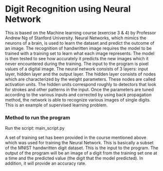 # Digit Recognition using Neural Network
This is based on the Machine learning course (exercise 3 & 4) by Professor Andrew Ng of Stanford University. Neural Networks, which mimics the neurons of a brain, is used to learn the dataset and predict the outcome of an image. The recognition of handwritten image requires the model to be trained with a training set to learn what each image represents. The model is then tested to see how accurately it predicts the new images which it never encountered during the training. The input to the program is pixel values of a digital image. The neural network consists of 3 layers: input layer, hidden layer and the output layer. The hidden layer consists of nodes which are characterized by the weight parameters. These nodes are called activation units. The hidden units correspond roughly to detectors that look for strokes and other patterns in the input. Once the parameters are tuned according to the various inputs and corrected by using back propagation method, the network is able to recognize various images of single digits. This is an example of supervised learning problem.

### Method to run the program
  Run the script: main_script.py

A set of training set has been provided in the course mentioned above which was used for training the Neural Network. This is basically a subset of the MNIST handwritten digit dataset. This is the input to the program. The output of the program will be an image of a digit from the training set one at a time and the predicted value (the digit that the model predicted). In addition, it will provide an accuracy rate.
